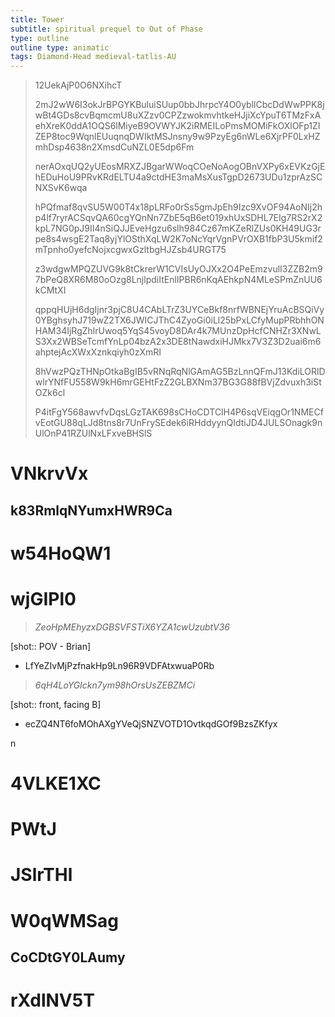```yaml
---
title: Tower
subtitle: spiritual prequel to Out of Phase
type: outline
outline type: animatic
tags: Diamond-Head medieval-tatlis-AU
---
```


> 12UekAjP0O6NXihcT
>
> 2mJ2wW6I3okJrBPGYKBuluiSUup0bbJhrpcY4O0ybllCbcDdWwPPK8jwBt4GDs8cvBqmcmU8uXZzv0CPZzwokmvhtkeHJjiXcYpuT6TMzFxAehXreK0ddA1OQS6lMiyeB9OVWYJK2iRMEILoPmsMOMiFkOXlOFp1ZIZEP8toc9WqnlEUuqnqDWIktMSJnsny9w9PzyEg6nWLe6XjrPF0LxHZmhDsp4638n2XmsdCuNZL0E5dp6Fm
>
> nerAOxqUQ2yUEosMRXZJBgarWWoqCOeNoAogOBnVXPy6xEVKzGjEhEDuHoU9PRvKRdELTU4a9ctdHE3maMsXusTgpD2673UDu1zprAzSCNXSvK6wqa
>
> hPQfmaf8qvSU5W00T4x18pLRFo0rSs5gmJpEh9Izc9XvOF94AoNIj2hp4lf7ryrACSqvQA60cgYQnNn7ZbE5qB6et019xhUxSDHL7EIg7RS2rX2kpL7NG0pJ9II4nSiQJJEveHgzu6slh984Cz67mKZeRlZUs0KH49UG3rpe8s4wsgE2Taq8yjYlOSthXqLW2K7oNcYqrVgnPVrOXB1fbP3U5kmif2mTpnho0yefcNojxcgwxGzltbgHJZsb4URGT75
>
> z3wdgwMPQZUVG9k8tCkrerW1CVIsUyOJXx2O4PeEmzvulI3ZZB2m97bPeQ8XR6M80oOzg8LnjlpdiItEnlIPBR6nKqAEhkpN4MLeSPmZnUU6kCMtXI
>
> qppqHUjH6dgIjnr3pjC8U4CAbLTrZ3UYCeBkf8nrfWBNEjYruAcBSQiVy0YBghsyhJ719wZ2TX6JWICJThC4ZyoGi0iLl25bPxLCfyMupPRbhhONHAM34IjRgZhlrUwoq5YqS45voyD8DAr4k7MUnzDpHcfCNHZr3XNwLS3Xx2WBSeTcmfYnLp04bzA2x3DE8tNawdxiHJMkx7V3Z3D2uai6m6ahptejAcXWxXznkqiyh0zXmRI
>
> 8hVwzPQzTHNpOtkaBgIB5vRNqRqNlGAmAG5BzLnnQFmJ13KdiLORlDwlrYNfFU558W9kH6mrGEHtFzZ2GLBXNm37BG3G88fBVjZdvuxh3iStOZk6cl
>
> P4itFgY568awvfvDqsLGzTAK698sCHoCDTClH4P6sqVEiqgOr1NMECfvEotGU88qLJd8tns8r7UnFrySEdek6iRHddyynQIdtiJD4JULSOnagk9nUlOnP41RZUlNxLFxveBHSlS

# VNkrvVx

## k83RmlqNYumxHWR9Ca

# w54HoQW1

# wjGIPl0

> *ZeoHpMEhyzxDGBSVFSTiX6YZA1cwUzubtV36*

\[shot:: POV - Brian]

* LfYeZIvMjPzfnakHp9Ln96R9VDFAtxwuaP0Rb

> *6qH4LoYGIckn7ym98hOrsUsZEBZMCi*

\[shot:: front, facing B]

* ecZQ4NT6foMOhAXgYVeQjSNZVOTD1OvtkqdGOf9BzsZKfyx

n

# 4VLKE1XC

# PWtJ

# JSlrTHl

# W0qWMSag

## CoCDtGY0LAumy

# rXdlNV5T
